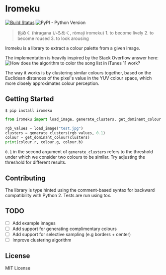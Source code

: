 # Iromeku

[![Build Status](https://travis-ci.com/carousell/DataAccessLayer.svg?token=EF9qHkSmyt2BrPXZdP6q&branch=master)](https://travis-ci.com/carousell/DataAccessLayer) ![PyPI - Python Version](https://img.shields.io/pypi/pyversions/iromeku)

> 色めく (hiragana いろめく, rōmaji iromeku) 1. to become lively 2. to become roused 3. to look arousing

Iromeku is a library to extract a colour palette from a given image.

The implementation is heavily inspired by the Stack Overflow answer here: ![How does
the algorithm to color the song list in iTunes 11 work?](https://stackoverflow.com/questions/13637892/how-does-the-algorithm-to-color-the-song-list-in-itunes-11-work#answer-13675803)

The way it works is by clustering similar colours together, based on the
Euclidean distances of the pixel's value in the YUV colour space, which more
closely approximates colour perception.

## Getting Started

``` shell
$ pip install iromeku
```

``` python
from iromeku import load_image, generate_clusters, get_dominant_colour

rgb_values = load_image("test.jpg")
clusters = generate_clusters(rgb_values, 0.1)
colour = get_dominant_colour(clusters)
print(colour.r, colour.g, colour.b)
```

`0.1` in the second argument of `generate_clusters` refers to the threshold under which we consider two colours to be similar. Try adjusting the threshold for different results.

## Contributing

The library is type hinted using the comment-based syntax for backward compatibility with Python 2. Tests are run using tox.

## TODO

- [ ] Add example images
- [ ] Add support for generating complimentary colours
- [ ] Add support for selective sampling (e.g borders + center)
- [ ] Improve clustering algorithm

## License

MIT License
